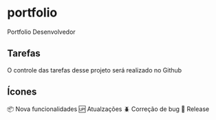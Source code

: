 # portfolio

Portfolio Desenvolvedor

## Tarefas

O controle das tarefas desse projeto será realizado no Github

## Ícones

:package: Nova funcionalidades
:up: Atualzações
:beetle: Correção de bug
:checkered_flag: Release
